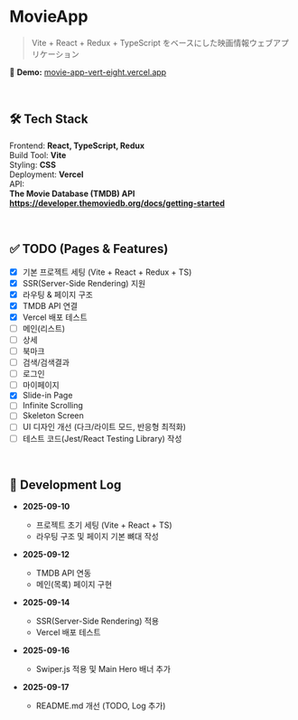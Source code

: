 # MovieApp

> Vite + React + Redux + TypeScript をベースにした映画情報ウェブアプリケーション

🔗 **Demo:** [movie-app-vert-eight.vercel.app](https://movie-app-vert-eight.vercel.app/)

<br>

## 🛠️ Tech Stack
Frontend: **React, TypeScript, Redux**  
Build Tool: **Vite**  
Styling: **CSS**  
Deployment: **Vercel**  
API:  
**The Movie Database (TMDB) API  
https://developer.themoviedb.org/docs/getting-started**  

<br>

## ✅ TODO (Pages & Features)
- [x] 기본 프로젝트 세팅 (Vite + React + Redux + TS)
- [x] SSR(Server-Side Rendering) 지원
- [x] 라우팅 & 페이지 구조
- [x] TMDB API 연결
- [x] Vercel 배포 테스트
- [ ] 메인(리스트)
- [ ] 상세
- [ ] 북마크
- [ ] 검색/검색결과
- [ ] 로그인
- [ ] 마이페이지
- [x] Slide-in Page
- [ ] Infinite Scrolling
- [ ] Skeleton Screen
- [ ] UI 디자인 개선 (다크/라이트 모드, 반응형 최적화)
- [ ] 테스트 코드(Jest/React Testing Library) 작성

<br>

## 📝 Development Log

- **2025-09-10**
  - 프로젝트 초기 세팅 (Vite + React + TS)
  - 라우팅 구조 및 페이지 기본 뼈대 작성

- **2025-09-12**
  - TMDB API 연동
  - 메인(목록) 페이지 구현

- **2025-09-14**
  - SSR(Server-Side Rendering) 적용
  - Vercel 배포 테스트

- **2025-09-16**
  - Swiper.js 적용 및 Main Hero 배너 추가

- **2025-09-17**
  - README.md 개선 (TODO, Log 추가)


